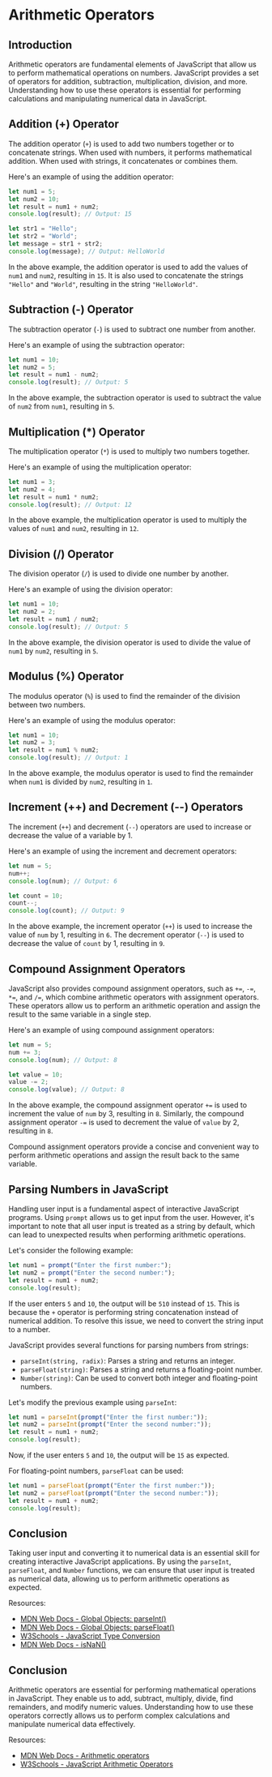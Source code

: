 # Arithmetic Operators

## Introduction

Arithmetic operators are fundamental elements of JavaScript that allow us to perform mathematical operations on numbers. JavaScript provides a set of operators for addition, subtraction, multiplication, division, and more. Understanding how to use these operators is essential for performing calculations and manipulating numerical data in JavaScript.

## Addition (+) Operator

The addition operator (`+`) is used to add two numbers together or to concatenate strings. When used with numbers, it performs mathematical addition. When used with strings, it concatenates or combines them.

Here's an example of using the addition operator:

```javascript
let num1 = 5;
let num2 = 10;
let result = num1 + num2; 
console.log(result); // Output: 15

let str1 = "Hello";
let str2 = "World";
let message = str1 + str2; 
console.log(message); // Output: HelloWorld
```

In the above example, the addition operator is used to add the values of `num1` and `num2`, resulting in `15`. It is also used to concatenate the strings `"Hello"` and `"World"`, resulting in the string `"HelloWorld"`.

## Subtraction (-) Operator

The subtraction operator (`-`) is used to subtract one number from another.

Here's an example of using the subtraction operator:

```javascript
let num1 = 10;
let num2 = 5;
let result = num1 - num2; 
console.log(result); // Output: 5
```

In the above example, the subtraction operator is used to subtract the value of `num2` from `num1`, resulting in `5`.

## Multiplication (*) Operator

The multiplication operator (`*`) is used to multiply two numbers together.

Here's an example of using the multiplication operator:

```javascript
let num1 = 3;
let num2 = 4;
let result = num1 * num2; 
console.log(result); // Output: 12
```

In the above example, the multiplication operator is used to multiply the values of `num1` and `num2`, resulting in `12`.

## Division (/) Operator

The division operator (`/`) is used to divide one number by another.

Here's an example of using the division operator:

```javascript
let num1 = 10;
let num2 = 2;
let result = num1 / num2; 
console.log(result); // Output: 5
```

In the above example, the division operator is used to divide the value of `num1` by `num2`, resulting in `5`.

## Modulus (%) Operator

The modulus operator (`%`) is used to find the remainder of the division between two numbers.

Here's an example of using the modulus operator:

```javascript
let num1 = 10;
let num2 = 3;
let result = num1 % num2; 
console.log(result); // Output: 1
```

In the above example, the modulus operator is used to find the remainder when `num1` is divided by `num2`, resulting in `1`.

## Increment (++) and Decrement (--) Operators

The increment (`++`) and decrement (`--`) operators are used to increase or decrease the value of a variable by 1.

Here's an example of using the increment and decrement operators:

```javascript
let num = 5;
num++; 
console.log(num); // Output: 6

let count = 10;
count--; 
console.log(count); // Output: 9
```

In the above example, the increment operator (`++`) is used to increase the value of `num` by 1, resulting in `6`. The decrement operator (`--`) is used to decrease the value of `count` by 1, resulting in `9`.

## Compound Assignment Operators

JavaScript also provides compound assignment operators, such as `+=`, `-=`, `*=`, and `/=`, which combine arithmetic operators with assignment operators. These operators allow us to perform an arithmetic operation and assign the result to the same variable in a single step.

Here's an example of using compound assignment operators:

```javascript
let num = 5;
num += 3; 
console.log(num); // Output: 8

let value = 10;
value -= 2; 
console.log(value); // Output: 8
```

In the above example, the compound assignment operator `+=` is used to increment the value of `num` by 3, resulting in `8`. Similarly, the compound assignment operator `-=` is used to decrement the value of `value` by 2, resulting in `8`.

Compound assignment operators provide a concise and convenient way to perform arithmetic operations and assign the result back to the same variable.

## Parsing Numbers in JavaScript

Handling user input is a fundamental aspect of interactive JavaScript programs. Using `prompt` allows us to get input from the user. However, it's important to note that all user input is treated as a string by default, which can lead to unexpected results when performing arithmetic operations. 

Let's consider the following example:

```javascript
let num1 = prompt("Enter the first number:");
let num2 = prompt("Enter the second number:");
let result = num1 + num2;
console.log(result); 
```

If the user enters `5` and `10`, the output will be `510` instead of `15`. This is because the `+` operator is performing string concatenation instead of numerical addition. To resolve this issue, we need to convert the string input to a number.

JavaScript provides several functions for parsing numbers from strings:

- `parseInt(string, radix)`: Parses a string and returns an integer.
- `parseFloat(string)`: Parses a string and returns a floating-point number.
- `Number(string)`: Can be used to convert both integer and floating-point numbers.

Let's modify the previous example using `parseInt`:

```javascript
let num1 = parseInt(prompt("Enter the first number:"));
let num2 = parseInt(prompt("Enter the second number:"));
let result = num1 + num2;
console.log(result); 
```

Now, if the user enters `5` and `10`, the output will be `15` as expected. 

For floating-point numbers, `parseFloat` can be used:

```javascript
let num1 = parseFloat(prompt("Enter the first number:"));
let num2 = parseFloat(prompt("Enter the second number:"));
let result = num1 + num2;
console.log(result); 
```

## Conclusion

Taking user input and converting it to numerical data is an essential skill for creating interactive JavaScript applications. By using the `parseInt`, `parseFloat`, and `Number` functions, we can ensure that user input is treated as numerical data, allowing us to perform arithmetic operations as expected.

Resources:
- [MDN Web Docs - Global Objects: parseInt()](https://developer.mozilla.org/en-US/docs/Web/JavaScript/Reference/Global_Objects/parseInt)
- [MDN Web Docs - Global Objects: parseFloat()](https://developer.mozilla.org/en-US/docs/Web/JavaScript/Reference/Global_Objects/parseFloat)
- [W3Schools - JavaScript Type Conversion](https://www.w3schools.com/js/js_type_conversion.asp)
- [MDN Web Docs - isNaN()](https://developer.mozilla.org/en-US/docs/Web/JavaScript/Reference/Global_Objects/isNaN)

## Conclusion

Arithmetic operators are essential for performing mathematical operations in JavaScript. They enable us to add, subtract, multiply, divide, find remainders, and modify numeric values. Understanding how to use these operators correctly allows us to perform complex calculations and manipulate numerical data effectively.

Resources:
- [MDN Web Docs - Arithmetic operators](https://developer.mozilla.org/en-US/docs/Web/JavaScript/Reference/Operators/Arithmetic_Operators)
- [W3Schools - JavaScript Arithmetic Operators](https://www.w3schools.com/js/js_arithmetic.asp)
